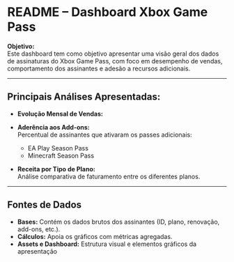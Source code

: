 # README – Dashboard Xbox Game Pass

**Objetivo:**  
Este dashboard tem como objetivo apresentar uma visão geral dos dados de assinaturas do Xbox Game Pass, com foco em desempenho de vendas, comportamento dos assinantes e adesão a recursos adicionais.

---

## Principais Análises Apresentadas:

- **Evolução Mensal de Vendas:**  

- **Aderência aos Add-ons:**  
  Percentual de assinantes que ativaram os passes adicionais:
  - EA Play Season Pass  
  - Minecraft Season Pass

- **Receita por Tipo de Plano:**  
  Análise comparativa de faturamento entre os diferentes planos.

---

## Fontes de Dados

- **Bases:** Contém os dados brutos dos assinantes (ID, plano, renovação, add-ons, etc.).
- **Cálculos:** Apoia os gráficos com métricas agregadas.
- **Assets e Dashboard:** Estrutura visual e elementos gráficos da apresentação

